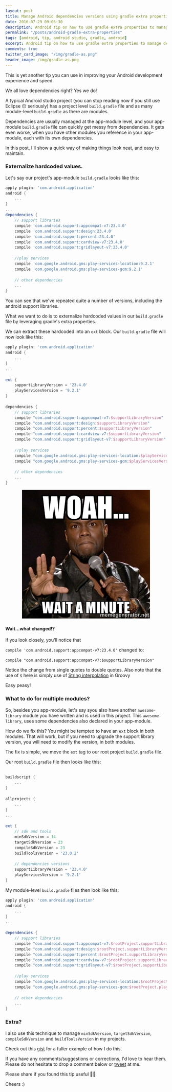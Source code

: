 ```yaml
---
layout: post
title: Manage Android dependencies versions using gradle extra properties.
date: 2016-07-29 09:05:30
description: Android tip on how to use gradle extra properties to manage dependency versioning
permalink: "/posts/android-gradle-extra-properties"
tags: [android, tip, android studio, gradle, android]
excerpt: Android tip on how to use gradle extra properties to manage dependency versioning
comments: true
twitter_card_image: "/img/gradle-as.png"
header_image: /img/gradle-as.png
---
```


This is yet another tip you can use in improving your Android development experience
and speed.

We all love dependencies right? Yes we do!

A typical Android studio project (you can stop reading now if you still use Eclipse 😑 seriously)
has a project level `build.gradle` file and as many module-level `build.gradle` as there are modules.

Dependencies are usually managed at the app-module level, and your app-module `build.gradle` file
can quickly get messy from dependencies. It gets even worse, when you have other modules you reference
in your app-module, each with its own dependencies.

In this post, I'll show a quick way of making things look neat, and easy to maintain.

### Externalize hardcoded values.

Let's say our project's app-module `build.gradle` looks like this:

``` gradle  
apply plugin: 'com.android.application'
android {
    ...
}
...
dependencies {
    // support libraries
    compile 'com.android.support:appcompat-v7:23.4.0'
    compile 'com.android.support:design:23.4.0'
    compile 'com.android.support:percent:23.4.0'
    compile 'com.android.support:cardview-v7:23.4.0'
    compile 'com.android.support:gridlayout-v7:23.4.0'

    //play services
    compile 'com.google.android.gms:play-services-location:9.2.1'
    compile 'com.google.android.gms:play-services-gcm:9.2.1'

    // other dependencies
    ...
}
```

You can see that we've repeated quite a number of versions, including the
android support libraries.

What we want to do is to externalize hardcoded values in our `build.gradle` file by
leveraging gradle's extra properties.

We can extract these hardcoded into an `ext` block. Our `build.gradle` file will now look like this:

``` gradle  
apply plugin: 'com.android.application'
android {
    ...
}
...

ext {
    supportLibraryVersion = '23.4.0'
    playServicesVersion = '9.2.1'
}

dependencies {
    // support libraries
    compile "com.android.support:appcompat-v7:$supportLibraryVersion"
    compile "com.android.support:design:$supportLibraryVersion"
    compile "com.android.support:percent:$supportLibraryVersion"
    compile "com.android.support:cardview-v7:$supportLibraryVersion"
    compile "com.android.support:gridlayout-v7:$supportLibraryVersion"

    //play services
    compile "com.google.android.gms:play-services-location:$playServicesVersion"
    compile "com.google.android.gms:play-services-gcm:$playServicesVersion"

    // other dependencies
    ...
}
```

<p align="center">
	<img src="/img/wait-what-meme.jpg">
</p>

#### Wait...what changed!?

If you look closely, you'll notice that

`compile 'com.android.support:appcompat-v7:23.4.0'` changed to:

`compile "com.android.support:appcompat-v7:$supportLibraryVersion"`

Notice the change from single quotes to double quotes. Also note that the use of `$` here is simply use of [String interpolation](http://docs.groovy-lang.org/latest/html/documentation/index.html#_string_interpolation) in Groovy

Easy peasy!

### What to do for multiple modules?

So, besides you app-module, let's say syou also have another `awesome-library` module you have written and is used in this project. This `awesome-library`, uses some dependencies also declared in your app-module.

How do we fix this? You might be tempted to have an `ext` block in both modules. That will work,
but if you need to upgrade the support library version, you will need to modify the version, in both modules.

The fix is simple, we move the `ext` tag to our root project `build.gradle` file.

Our root `build.gradle` file then looks like this:

``` groovy

buildscript {
    ...
}

allprojects {
    ...
}
...

ext {
    // sdk and tools
    minSdkVersion = 14
    targetSdkVersion = 23
    compileSdkVersion = 23
    buildToolsVersion = '23.0.2'

    // dependencies versions
    supportLibraryVersion = '23.4.0'
    playServicesVersion = '9.2.1'
}
```

My module-level `build.gradle` files then look like this:

``` gradle  
apply plugin: 'com.android.application'
android {
    ...
}
...

dependencies {
    // support libraries
    compile "com.android.support:appcompat-v7:$rootProject.supportLibraryVersion"
    compile "com.android.support:design:$rootProject.supportLibraryVersion"
    compile "com.android.support:percent:$rootProject.supportLibraryVersion"
    compile "com.android.support:cardview-v7:$rootProject.supportLibraryVersion"
    compile "com.android.support:gridlayout-v7:$rootProject.supportLibraryVersion"

    //play services
    compile "com.google.android.gms:play-services-location:$rootProject.playServicesVersion"
    compile "com.google.android.gms:play-services-gcm:$rootProject.playServicesVersion"

    // other dependencies
    ...
}
```


### Extra?

I also use this technique to manage `minSdkVersion`, `targetSdkVersion`, `compileSdkVersion` and `buildToolsVersion` in my projects.

Check out this [gist](https://gist.github.com/segunfamisa/b659ebdb04735475b48a7935d646fd03) for a fuller example of how I do this.



If you have any comments/suggestions or corrections, I'd love to hear them. Please do not
hesitate to drop a comment below or [tweet](https://twitter.com/segunfamisa) at me.

Please share if you found this tip useful 🙈😁


Cheers :)
